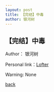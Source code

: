 ```yaml
---
layout: post
title: 【完结】中毒
author: 银河树
---
```


## 【完结】中毒

Author： 银河树 

Personal link：[Lofter](https://yinheshu.lofter.com/)

Warning: None




[back](./)
